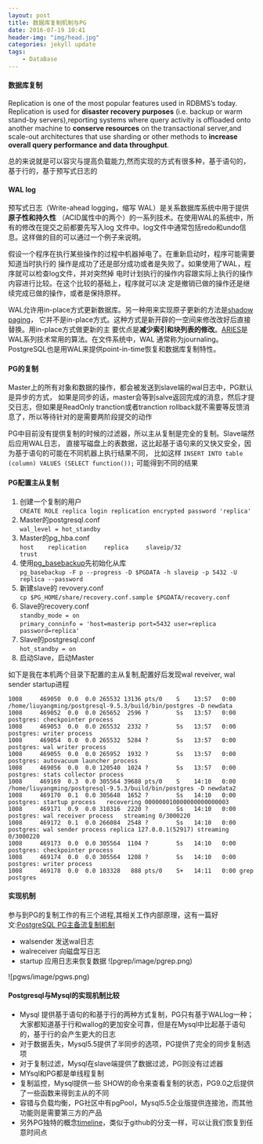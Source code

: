 ```yaml
---
layout: post
title: 数据库复制机制与PG
date: 2016-07-19 10:41
header-img: "img/head.jpg"
categories: jekyll update
tags:
    - DataBase
---
```


#### 数据库复制

Replication is one of the most popular features used in RDBMS’s today.   
Replication is used for **disaster recovery purposes** (i.e. backup or warm 
stand-by servers),reporting systems where query activity is offloaded onto 
another machine to **conserve resources** on the transactional server,and scale-out 
architectures that use sharding or other methods to **increase overall 
query performance and data throughput**.   

总的来说就是可以容灾与提高负载能力,然而实现的方式有很多种，基于语句的，基于行的，基于预写式日志的

#### WAL log 

预写式日志（Write-ahead logging，缩写 WAL）是关系数据库系统中用于提供**原子性和持久性**
（ACID属性中的两个）的一系列技术。在使用WAL的系统中，所有的修改在提交之前都要先写入log
文件中。log文件中通常包括redo和undo信息。这样做的目的可以通过一个例子来说明。  

假设一个程序在执行某些操作的过程中机器掉电了。在重新启动时，程序可能需要知道当时执行的
操作是成功了还是部分成功或者是失败了。如果使用了WAL，程序就可以检查log文件，并对突然掉
电时计划执行的操作内容跟实际上执行的操作内容进行比较。在这个比较的基础上，程序就可以决
定是撤销已做的操作还是继续完成已做的操作，或者是保持原样。  

WAL允许用in-place方式更新数据库。另一种用来实现原子更新的方法是[shadow paging][shadowpages]，
它并不是in-place方式。这种方式是新开辟的一空间来修改改好后直接替换。用in-place方式做更新的主
要优点是**减少索引和块列表的修改**。[ARIES][aries]是WAL系列技术常用的算法。在文件系统中，WAL
通常称为journaling。PostgreSQL也是用WAL来提供point-in-time恢复和数据库复制特性。


#### PG的复制

Master上的所有对象和数据的操作，都会被发送到slave端的wal日志中，PG默认是异步的方式，
如果是同步的话，master会等到salve返回完成的消息，然后才提交日志，但如果是ReadOnly 
tranction或者tranction rollback就不需要等反馈消息了，所以等待针对的是需要两阶段提交的动作

PG中目前没有提供复制的时候的过滤器，所以主从复制是完全的复制。Slave端然后应用WAL日志，
直接写磁盘上的表数据，这比起基于语句来的又快又安全，因为基于语句的可能在不同机器上执行结果不同，
比如这样 `INSERT INTO table (column) VALUES (SELECT function());` 可能得到不同的结果  

#### PG配置主从复制

1. 创建一个复制的用户   
`CREATE ROLE replica login replication encrypted password 'replica'`
2. Master的postgresql.conf   
`wal_level = hot_standby`
3. Master的pg_hba.conf    
`host    replication     replica     slaveip/32                 trust`
4. 使用[pg_basebackup][pg_backup]先初始化从库   
`pg_basebackup -F p --progress -D $PGDATA -h slaveip -p 5432 -U replica --password`
5. 新建slave的 revovery.conf   
`cp $PG_HOME/share/recovery.conf.sample $PGDATA/recovery.conf`
6. Slave的recovery.conf  
`standby_mode = on  `  
`primary_conninfo = 'host=masterip port=5432 user=replica password=replica' `
7. Slave的postgresql.conf    
`hot_standby = on `
8. 启动Slave，启动Master 

如下是我在本机两个目录下配置的主从复制,配置好后发现wal reveiver, wal sender startup进程

```
1008     469050  0.0  0.0 265532 13136 pts/0    S    13:57   0:00 /home/liuyangming/postgresql-9.5.3/build/bin/postgres -D newdata
1008     469052  0.0  0.0 265652  2596 ?        Ss   13:57   0:00 postgres: checkpointer process
1008     469053  0.0  0.0 265532  2332 ?        Ss   13:57   0:00 postgres: writer process
1008     469054  0.0  0.0 265532  5284 ?        Ss   13:57   0:00 postgres: wal writer process
1008     469055  0.0  0.0 265952  1932 ?        Ss   13:57   0:00 postgres: autovacuum launcher process
1008     469056  0.0  0.0 120540  1024 ?        Ss   13:57   0:00 postgres: stats collector process
1008     469169  0.3  0.0 305564 39688 pts/0    S    14:10   0:00 /home/liuyangming/postgresql-9.5.3/build/bin/postgres -D newdata2
1008     469170  0.1  0.0 305648  1652 ?        Ss   14:10   0:00 postgres: startup process   recovering 000000010000000000000003
1008     469171  0.9  0.0 310316  2220 ?        Ss   14:10   0:00 postgres: wal receiver process   streaming 0/3000220
1008     469172  0.1  0.0 266084  2548 ?        Ss   14:10   0:00 postgres: wal sender process replica 127.0.0.1(52917) streaming 0/3000220
1008     469173  0.0  0.0 305564  1104 ?        Ss   14:10   0:00 postgres: checkpointer process
1008     469174  0.0  0.0 305564  1208 ?        Ss   14:10   0:00 postgres: writer process
1008     469178  0.0  0.0 103328   888 pts/0    S+   14:11   0:00 grep postgres
```

#### 实现机制

参与到PG的复制工作的有三个进程,其相关工作内部原理，这有一篇好文:[PostgreSQL PG主备流复制机制][standby1]

+ walsender 发送wal日志
+ walreceiver 向磁盘写日志
+ startup 应用日志来恢复数据
![pgrep/image/pgrep.png)

![pgws/image/pgws.png)

#### Postgresql与Mysql的实现机制比较

+ Mysql 提供基于语句的和基于行的两种方式复制，PG只有基于WALlog一种；  
大家都知道基于行和wallog的更加安全可靠，但是在Mysql中比起基于语句的，基于行的会产生更大的日志
+ 对于数据丢失，Mysql5.5提供了半同步的选项，PG提供了完全的同步复制选项
+ 对于复制过滤，Mysql在slave端提供了数据过滤，PG则没有过滤器
+ MYsql和PG都是单线程复制
+ 复制监控，Mysql提供一些 SHOW的命令来查看复制的状态，PG9.0之后提供了一些函数来得到主从的不同
+ 容错与负载均衡，PG社区中有pgPool，Mysql5.5企业版提供连接池，而其他功能则是需要第三方的产品
+ 另外PG独特的概念[timeline][timeline]，类似于github的分支一样，可以让我们恢复到任意时间点


[shadowpages]: https://www.quora.com/What-is-shadow-paging-in-dbms
[aries]: https://github.com/kingshaohua/aries/blob/master/aries_01_02.md
[standby]: https://www.postgresql.org/docs/current/static/warm-standby.html
[standby1]: https://yq.aliyun.com/articles/163#
[pg_backup]: http://www.postgres.cn/docs/9.4/app-pgbasebackup.html
[timeline]: https://yq.aliyun.com/articles/234?spm=5176.8091938.0.0.Q4Hr60
